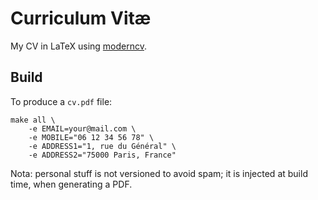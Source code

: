 # Curriculum Vitæ

My CV in LaTeX using [moderncv](https://ctan.org/pkg/moderncv).

## Build

To produce a `cv.pdf` file:
```
make all \
    -e EMAIL=your@mail.com \
    -e MOBILE="06 12 34 56 78" \
    -e ADDRESS1="1, rue du Général" \
    -e ADDRESS2="75000 Paris, France"
```

Nota: personal stuff is not versioned to avoid spam; it is injected at build time, when generating a PDF.

